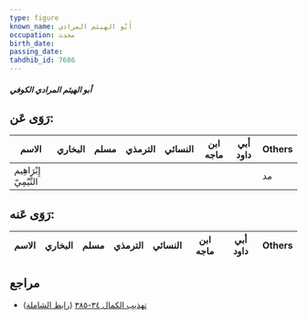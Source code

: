 ```yaml
---
type: figure
known_name: أَبُو الهيثم المرادي
occupation: محدث
birth_date:
passing_date:
tahdhib_id: 7686
---
```

##### أبو الهيثم المرادي الكوفي

## رَوَى عَن:
| الاسم                   | البخاري | مسلم | الترمذي | النسائي | ابن ماجه | أبي داود | Others |
| ----------------------- | ------- | ---- | ------- | ------- | -------- | -------- | ------ |
| إِبْرَاهِيم التَّيْمِيّ |         |      |         |         |          |          | مد     |
## رَوَى عَنه:
| الاسم | البخاري | مسلم | الترمذي | النسائي | ابن ماجه | أبي داود | Others |
| ----- | ------- | ---- | ------- | ------- | -------- | -------- | ------ |
## مراجع
- [تهذيب الكمال ٣٤-٣٨٥](obsidian://open?vault=Tahdhib-al-Kamal&file=Figures/٧٦٨٦-أبو%20الهيثم%20المرادي%20الكوفي) ([رابط الشاملة](https://shamela.ws/book/3722/18502))